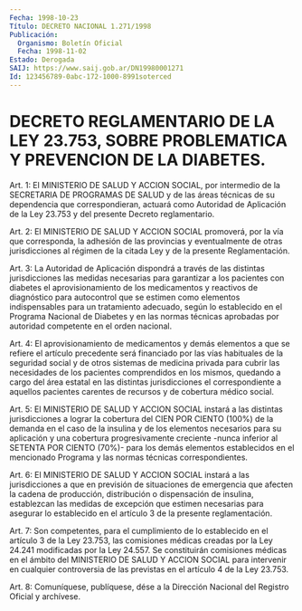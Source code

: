 ```yaml
---
Fecha: 1998-10-23
Título: DECRETO NACIONAL 1.271/1998
Publicación:
  Organismo: Boletín Oficial
  Fecha: 1998-11-02
Estado: Derogada
SAIJ: https://www.saij.gob.ar/DN19980001271
Id: 123456789-0abc-172-1000-8991soterced
---
```

# DECRETO REGLAMENTARIO DE LA LEY 23.753, SOBRE PROBLEMATICA Y PREVENCION DE LA DIABETES.

<a id="1"></a>
Art. 1: El MINISTERIO DE SALUD Y ACCION SOCIAL, por intermedio de  la SECRETARIA DE PROGRAMAS DE SALUD y de las áreas técnicas de su dependencia  que  correspondieran,  actuará  como  Autoridad  de Aplicación  de  la  Ley 23.753 y del presente Decreto reglamentario.

<a id="2"></a>
Art. 2: El MINISTERIO  DE  SALUD Y ACCION SOCIAL promoverá, por la vía que corresponda, la adhesión  de las provincias y eventualmente de  otras jurisdicciones al régimen  de  la  citada  Ley  y  de  la presente Reglamentación.

<a id="3"></a>
Art.  3: La  Autoridad  de  Aplicación dispondrá a través de las distintas jurisdicciones las medidas  necesarias  para garantizar a los pacientes con diabetes el aprovisionamiento de los medicamentos y  reactivos  de diagnóstico para autocontrol que se  estimen  como elementos indispensables  para  un tratamiento  adecuado, según lo establecido  en el Programa Nacional de Diabetes y  en  las  normas técnicas aprobadas  por  autoridad competente en el orden nacional.

<a id="4"></a>
Art. 4: El aprovisionamiento de medicamentos  y  demás elementos a que se refiere el artículo precedente será financiado  por las vías habituales  de la seguridad social y de otros sistemas de  medicina privada para  cubrir  las necesidades de los pacientes comprendidos en los mismos, quedando  a  cargo del área estatal en las distintas jurisdicciones el correspondiente  a aquellos pacientes carentes de recursos y de cobertura médico social.

<a id="5"></a>
Art.  5: El MINISTERIO DE SALUD Y ACCION  SOCIAL  instará  a  las distintas jurisdicciones a lograr la cobertura del CIEN POR CIENTO (100%) de la  demanda en el caso de la insulina y de los elementos necesarios  para  su aplicación  y  una  cobertura  progresivamente creciente -nunca inferior  al  SETENTA  POR CIENTO (70%)- para los demás elementos establecidos en el mencionado Programa y las normas técnicas correspondientes.

<a id="6"></a>
Art.  6: El MINISTERIO DE SALUD Y ACCION SOCIAL  instará  a  las jurisdicciones  a que en previsión de situaciones de emergencia que afecten la cadena  de producción,  distribución  o dispensación de insulina,  establezcan  las medidas  de  excepción  que    estimen necesarias  para  asegurar  lo establecido  en el artículo 3 de la presente reglamentación.

<a id="7"></a>
Art. 7: Son competentes, para el cumplimiento de lo establecido en el artículo 3 de la Ley 23.753, las comisiones  médicas creadas por la  Ley  24.241 modificadas  por  la  Ley  24.557. Se constituirán comisiones médicas en el ámbito del MINISTERIO  DE  SALUD  Y ACCION SOCIAL  para  intervenir en cualquier controversia de las previstas en el artículo 4 de la Ley 23.753.

<a id="8"></a>
Art. 8: Comuníquese,  publíquese, dése a la Dirección Nacional del Registro Oficial y archívese.